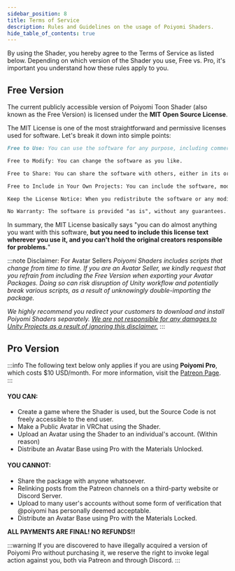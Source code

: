 ```yaml
---
sidebar_position: 8
title: Terms of Service
description: Rules and Guidelines on the usage of Poiyomi Shaders.
hide_table_of_contents: true
---
```


By using the Shader, you hereby agree to the Terms of Service as listed below. Depending on which version of the Shader you use, Free vs. Pro, it's important you understand how these rules apply to you.

## Free Version

The current publicly accessible version of Poiyomi Toon Shader (also known as the Free Version) is licensed under the **MIT Open Source License**.

The MIT License is one of the most straightforward and permissive licenses used for software. Let's break it down into simple points:

```md
Free to Use: You can use the software for any purpose, including commercial use, for free.

Free to Modify: You can change the software as you like.

Free to Share: You can share the software with others, either in its original form or with your modifications.

Free to Include in Your Own Projects: You can include the software, modified or not, in your own projects.

Keep the License Notice: When you redistribute the software or any modified versions of it, you need to include the original MIT License text with it. This lets others know they can use, modify, and share the software under the same terms.

No Warranty: The software is provided "as is", without any guarantees. The authors aren't responsible if something goes wrong after using or modifying the software.
```

In summary, the MIT License basically says "you can do almost anything you want with this software, **but you need to include this license text wherever you use it, and you can't hold the original creators responsible for problems.**"

:::note Disclaimer: For Avatar Sellers
*Poiyomi Shaders includes scripts that change from time to time. If you are an Avatar Seller, we kindly request that you refrain from including the Free Version when exporting your Avatar Packages. Doing so can risk disruption of Unity workflow and potentially break various scripts, as a result of unknowingly double-importing the package.*

*We highly recommend you redirect your customers to download and install Poiyomi Shaders separately. <u>We are not responsible for any damages to Unity Projects as a result of ignoring this disclaimer.</u>*
:::

## Pro Version

:::info
The following text below only applies if you are using **Poiyomi Pro**, which costs $10 USD/month. For more information, visit the [Patreon Page](https://www.patreon.com/poiyomi).
:::

#### YOU CAN:
- Create a game where the Shader is used, but the Source Code is not freely accessible to the end user.
- Make a Public Avatar in VRChat using the Shader.
- Upload an Avatar using the Shader to an individual's account. (Within reason)
- Distribute an Avatar Base using Pro with the Materials Unlocked.

#### YOU CANNOT:
- Share the package with anyone whatsoever.
- Relinking posts from the Patreon channels on a third-party website or Discord Server.
- Upload to many user's accounts without some form of verification that @poiyomi has personally deemed acceptable.
- Distribute an Avatar Base using Pro with the Materials Locked.

**ALL PAYMENTS ARE FINAL! NO REFUNDS!!**

:::warning
If you are discovered to have illegally acquired a version of Poiyomi Pro without purchasing it, we reserve the right to invoke legal action against you, both via Patreon and through Discord.
:::